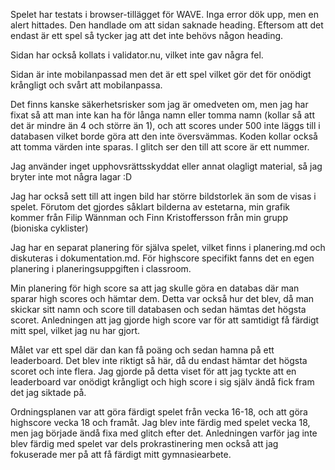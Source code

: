Spelet har testats i browser-tillägget för WAVE. Inga error dök upp, men en alert hittades. Den handlade om att sidan saknade heading. Eftersom att det endast är ett spel så tycker jag att det inte behövs någon heading.

Sidan har också kollats i validator.nu, vilket inte gav några fel.

Sidan är inte mobilanpassad men det är ett spel vilket gör det för onödigt krångligt och svårt att mobilanpassa.

Det finns kanske säkerhetsrisker som jag är omedveten om, men jag har fixat så att man inte kan ha för långa namn eller tomma namn (kollar så att det är mindre än 4 och större än 1), och att scores under 500 inte läggs till i databasen vilket borde göra att den inte översvämmas. Koden kollar också att tomma värden inte sparas. I glitch ser den till att score är ett nummer.

Jag använder inget upphovsrättsskyddat eller annat olagligt material, så jag bryter inte mot några lagar :D

Jag har också sett till att ingen bild har större bildstorlek än som de visas i spelet. Förutom det gjordes såklart bilderna av estetarna, min grafik kommer från Filip Wännman och Finn Kristoffersson från min grupp (bioniska cyklister)





Jag har en separat planering för själva spelet, vilket finns i planering.md och diskuteras i dokumentation.md. För highscore specifikt fanns det en egen planering i planeringsuppgiften i classroom.

Min planering för high score sa att jag skulle göra en databas där man sparar high scores och hämtar dem. Detta var också hur det blev, då man skickar sitt namn och score till databasen och sedan hämtas det högsta scoret. Anledningen att jag gjorde high score var för att samtidigt få färdigt mitt spel, vilket jag nu har gjort.

Målet var ett spel där dan kan få poäng och sedan hamna på ett leaderboard. Det blev inte riktigt så här, då du endast hämtar det högsta scoret och inte flera. Jag gjorde på detta viset för att jag tyckte att en leaderboard var onödigt krångligt och high score i sig själv ändå fick fram det jag siktade på.

Ordningsplanen var att göra färdigt spelet från vecka 16-18, och att göra highscore vecka 18 och framåt.
Jag blev inte färdig med spelet vecka 18, men jag började ändå fixa med glitch efter det. Anledningen varför jag inte blev färdig med spelet var dels prokrastinering men också att jag fokuserade mer på att få färdigt mitt gymnasiearbete.
